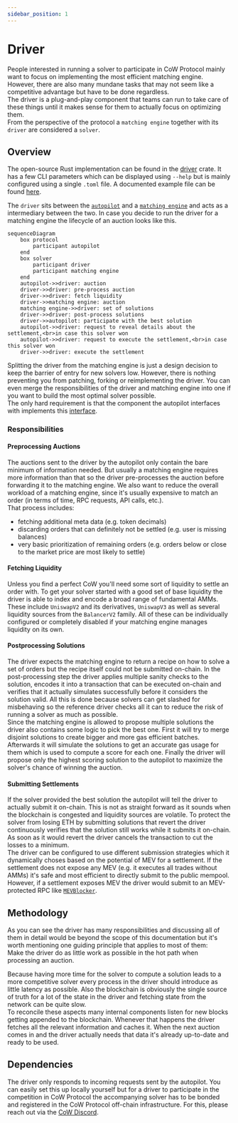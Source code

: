 ```yaml
---
sidebar_position: 1
---
```


# Driver

People interested in running a solver to participate in CoW Protocol mainly want to focus on implementing the most efficient matching engine.
However, there are also many mundane tasks that may not seem like a competitive advantage but have to be done regardless.  
The driver is a plug-and-play component that teams can run to take care of these things until it makes sense for them to actually focus on optimizing them.  
From the perspective of the protocol a `matching engine` together with its `driver` are considered a `solver`.

## Overview

The open-source Rust implementation can be found in the [driver](https://github.com/cowprotocol/services/tree/main/crates/driver) crate.
It has a few CLI parameters which can be displayed using `--help` but is mainly configured using a single `.toml` file.
A documented example file can be found [here](https://github.com/cowprotocol/services/blob/main/crates/driver/example.toml).

The `driver` sits between the [`autopilot`](autopilot) and a [`matching engine`](solver-engine) and acts as a intermediary between the two.
In case you decide to run the driver for a matching engine the lifecycle of an auction looks like this.

```mermaid
sequenceDiagram
    box protocol
        participant autopilot
    end
    box solver
        participant driver
        participant matching engine
    end
    autopilot->>driver: auction
    driver->>driver: pre-process auction
    driver->>driver: fetch liquidity
    driver->>matching engine: auction
    matching engine->>driver: set of solutions
    driver->>driver: post-process solutions
    driver->>autopilot: participate with the best solution
    autopilot->>driver: request to reveal details about the settlement,<br>in case this solver won
    autopilot->>driver: request to execute the settlement,<br>in case this solver won
    driver->>driver: execute the settlement
```

Splitting the driver from the matching engine is just a design decision to keep the barrier of entry for new solvers low.
However, there is nothing preventing you from patching, forking or reimplementing the driver.
You can even merge the responsibilities of the driver and matching engine into one if you want to build the most optimal solver possible.  
The only hard requirement is that the component the autopilot interfaces with implements this [interface](/cow-protocol/reference/apis/driver).

### Responsibilities

#### Preprocessing Auctions

The auctions sent to the driver by the autopilot only contain the bare minimum of information needed.
But usually a matching engine requires more information than that so the driver pre-processes the auction before forwarding it to the matching engine.
We also want to reduce the overall workload of a matching engine, since it's usually expensive to match an order (in terms of time, RPC requests, API calls, etc.).  
That process includes:
* fetching additional meta data (e.g. token decimals)
* discarding orders that can definitely not be settled (e.g. user is missing balances)
* very basic prioritization of remaining orders (e.g. orders below or close to the market price are most likely to settle)

#### Fetching Liquidity

Unless you find a perfect CoW you'll need some sort of liquidity to settle an order with.
To get your solver started with a good set of base liquidity the driver is able to index and encode a broad range of fundamental AMMs.
These include `UniswapV2` and its derivatives, `UniswapV3` as well as several liquidity sources from the `BalancerV2` family.
All of these can be individually configured or completely disabled if your matching engine manages liquidity on its own.

#### Postprocessing Solutions

The driver expects the matching engine to return a recipe on how to solve a set of orders but the recipe itself could not be submitted on-chain.
In the post-processing step the driver applies multiple sanity checks to the solution, encodes it into a transaction that can be executed on-chain and verifies that it actually simulates successfully before it considers the solution valid.
All this is done because solvers can get slashed for misbehaving so the reference driver checks all it can to reduce the risk of running a solver as much as possible.  
Since the matching engine is allowed to propose multiple solutions the driver also contains some logic to pick the best one.
First it will try to merge disjoint solutions to create bigger and more gas efficient batches.
Afterwards it will simulate the solutions to get an accurate gas usage for them which is used to compute a score for each one.
Finally the driver will propose only the highest scoring solution to the autopilot to maximize the solver's chance of winning the auction.

#### Submitting Settlements

If the solver provided the best solution the autopilot will tell the driver to actually submit it on-chain.
This is not as straight forward as it sounds when the blockchain is congested and liquidity sources are volatile.
To protect the solver from losing ETH by submitting solutions that revert the driver continuously verifies that the solution still works while it submits it on-chain.
As soon as it would revert the driver cancels the transaction to cut the losses to a minimum.  
The driver can be configured to use different submission strategies which it dynamically choses based on the potential of MEV for a settlement.
If the settlement does not expose any MEV (e.g. it executes all trades without AMMs) it's safe and most efficient to directly submit to the public mempool.
However, if a settlement exposes MEV the driver would submit to an MEV-protected RPC like [`MEVBlocker`](mevblocker).

## Methodology

As you can see the driver has many responsibilities and discussing all of them in detail would be beyond the scope of this documentation but it's worth mentioning one guiding principle that applies to most of them:  
Make the driver do as little work as possible in the hot path when processing an auction.

Because having more time for the solver to compute a solution leads to a more competitive solver every process in the driver should introduce as little latency as possible.
Also the blockchain is obviously the single source of truth for a lot of the state in the driver and fetching state from the network can be quite slow.  
To reconcile these aspects many internal components listen for new blocks getting appended to the blockchain.
Whenever that happens the driver fetches all the relevant information and caches it.
When the next auction comes in and the driver actually needs that data it's already up-to-date and ready to be used.

## Dependencies

The driver only responds to incoming requests sent by the autopilot.
You can easily set this up locally yourself but for a driver to participate in the competition in CoW Protocol the accompanying solver has to be bonded and registered in the CoW Protocol off-chain infrastructure.
For this, please reach out via the [CoW Discord](https://discord.gg/cowprotocol).
